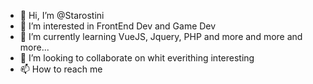 - 👋 Hi, I’m @Starostini
- 👀 I’m interested in FrontEnd Dev and Game Dev
- 🌱 I’m currently learning VueJS, Jquery, PHP and more and more and more...
- 💞️ I’m looking to collaborate on whit everithing interesting
- 📫 How to reach me 

<!---
Starostini/Starostini is a ✨ special ✨ repository because its `README.md` (this file) appears on your GitHub profile.
You can click the Preview link to take a look at your changes.
--->
